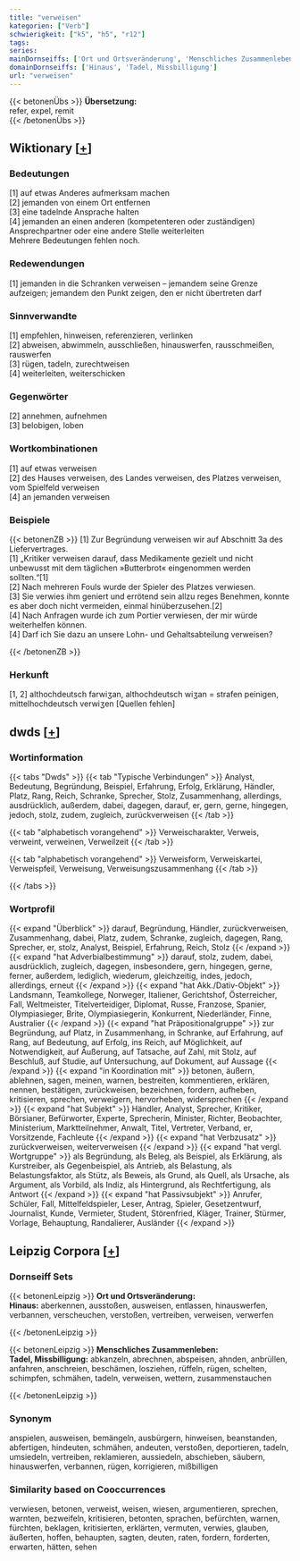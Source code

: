 ```yaml
---
title: "verweisen"
kategorien: ["Verb"]
schwierigkeit: ["k5", "h5", "r12"]
tags:
series:
mainDornseiffs: ['Ort und Ortsveränderung', 'Menschliches Zusammenleben']
domainDornseiffs: ['Hinaus', 'Tadel, Missbilligung']
url: "verweisen"
---
```


{{< betonenÜbs >}}
**Übersetzung:**  
refer, expel, remit  
{{< /betonenÜbs >}}

## Wiktionary [[+](https://de.wiktionary.org/wiki/verweisen)]

### Bedeutungen
[1] auf etwas Anderes aufmerksam machen  
[2] jemanden von einem Ort entfernen  
[3] eine tadelnde Ansprache halten  
[4] jemanden an einen anderen (kompetenteren oder zuständigen) Ansprechpartner oder eine andere Stelle weiterleiten  
Mehrere Bedeutungen fehlen noch.  

### Redewendungen
[1] jemanden in die Schranken verweisen – jemandem seine Grenze aufzeigen; jemandem den Punkt zeigen, den er nicht übertreten darf  

### Sinnverwandte
[1] empfehlen, hinweisen, referenzieren, verlinken  
[2] abweisen, abwimmeln, ausschließen, hinauswerfen, rausschmeißen, rauswerfen  
[3] rügen, tadeln, zurechtweisen  
[4] weiterleiten, weiterschicken  

### Gegenwörter
[2] annehmen, aufnehmen  
[3] belobigen, loben  

### Wortkombinationen
[1] auf etwas verweisen  
[2] des Hauses verweisen, des Landes verweisen, des Platzes verweisen, vom Spielfeld verweisen  
[4] an jemanden verweisen  

### Beispiele
{{< betonenZB >}}
[1] Zur Begründung verweisen wir auf Abschnitt 3a des Liefervertrages.  
[1] „Kritiker verweisen darauf, dass Medikamente gezielt und nicht unbewusst mit dem täglichen »Butterbrot« eingenommen werden sollten.“[1]  
[2] Nach mehreren Fouls wurde der Spieler des Platzes verwiesen.  
[3] Sie verwies ihm geniert und errötend sein allzu reges Benehmen, konnte es aber doch nicht vermeiden, einmal hinüberzusehen.[2]  
[4] Nach Anfragen wurde ich zum Portier verwiesen, der mir würde weiterhelfen können.  
[4] Darf ich Sie dazu an unsere Lohn- und Gehaltsabteilung verweisen?  

{{< /betonenZB >}}
### Herkunft
[1, 2] althochdeutsch farwiʒan, althochdeutsch wiʒan = strafen peinigen, mittelhochdeutsch verwiʒen [Quellen fehlen]  



## dwds [[+](https://www.dwds.de/wb/verweisen)]

### Wortinformation
{{< tabs "Dwds" >}}
{{< tab "Typische Verbindungen" >}}
Analyst, Bedeutung, Begründung, Beispiel, Erfahrung, Erfolg, Erklärung, Händler, Platz, Rang, Reich, Schranke, Sprecher, Stolz, Zusammenhang, allerdings, ausdrücklich, außerdem, dabei, dagegen, darauf, er, gern, gerne, hingegen, jedoch, stolz, zudem, zugleich, zurückverweisen
{{< /tab >}}

{{< tab "alphabetisch vorangehend" >}}
Verweischarakter, Verweis, verweint, verweinen, Verweilzeit
{{< /tab >}}

{{< tab "alphabetisch vorangehend" >}}
Verweisform, Verweiskartei, Verweispfeil, Verweisung, Verweisungszusammenhang
{{< /tab >}}

{{< /tabs >}}

### Wortprofil
{{< expand "Überblick" >}} darauf, Begründung, Händler, zurückverweisen, Zusammenhang, dabei, Platz, zudem, Schranke, zugleich, dagegen, Rang, Sprecher, er, stolz, Analyst, Beispiel, Erfahrung, Reich, Stolz {{< /expand >}}
{{< expand "hat Adverbialbestimmung" >}} darauf, stolz, zudem, dabei, ausdrücklich, zugleich, dagegen, insbesondere, gern, hingegen, gerne, ferner, außerdem, lediglich, wiederum, gleichzeitig, indes, jedoch, allerdings, erneut {{< /expand >}}
{{< expand "hat Akk./Dativ-Objekt" >}} Landsmann, Teamkollege, Norweger, Italiener, Gerichtshof, Österreicher, Fall, Weltmeister, Titelverteidiger, Diplomat, Russe, Franzose, Spanier, Olympiasieger, Brite, Olympiasiegerin, Konkurrent, Niederländer, Finne, Australier {{< /expand >}}
{{< expand "hat Präpositionalgruppe" >}} zur Begründung, auf Platz, in Zusammenhang, in Schranke, auf Erfahrung, auf Rang, auf Bedeutung, auf Erfolg, ins Reich, auf Möglichkeit, auf Notwendigkeit, auf Äußerung, auf Tatsache, auf Zahl, mit Stolz, auf Beschluß, auf Studie, auf Untersuchung, auf Dokument, auf Aussage {{< /expand >}}
{{< expand "in Koordination mit" >}} betonen, äußern, ablehnen, sagen, meinen, warnen, bestreiten, kommentieren, erklären, nennen, bestätigen, zurückweisen, bezeichnen, fordern, aufheben, kritisieren, sprechen, verweigern, hervorheben, widersprechen {{< /expand >}}
{{< expand "hat Subjekt" >}} Händler, Analyst, Sprecher, Kritiker, Börsianer, Befürworter, Experte, Sprecherin, Minister, Richter, Beobachter, Ministerium, Marktteilnehmer, Anwalt, Titel, Vertreter, Verband, er, Vorsitzende, Fachleute {{< /expand >}}
{{< expand "hat Verbzusatz" >}} zurückverweisen, weiterverweisen {{< /expand >}}
{{< expand "hat vergl. Wortgruppe" >}} als Begründung, als Beleg, als Beispiel, als Erklärung, als Kurstreiber, als Gegenbeispiel, als Antrieb, als Belastung, als Belastungsfaktor, als Stütz, als Beweis, als Grund, als Quell, als Ursache, als Argument, als Vorbild, als Indiz, als Hintergrund, als Rechtfertigung, als Antwort {{< /expand >}}
{{< expand "hat Passivsubjekt" >}} Anrufer, Schüler, Fall, Mittelfeldspieler, Leser, Antrag, Spieler, Gesetzentwurf, Journalist, Kunde, Vermieter, Student, Störenfried, Kläger, Trainer, Stürmer, Vorlage, Behauptung, Randalierer, Ausländer {{< /expand >}}

## Leipzig Corpora [[+](https://corpora.uni-leipzig.de/en/res?word=verweisen&corpusId=deu_newscrawl-public_2018)]

### Dornseiff Sets
{{< betonenLeipzig >}}
**Ort und Ortsveränderung:**  
**Hinaus:** aberkennen, ausstoßen, ausweisen, entlassen, hinauswerfen, verbannen, verscheuchen, verstoßen, vertreiben, verweisen, verwerfen  

{{< /betonenLeipzig >}}


{{< betonenLeipzig >}}
**Menschliches Zusammenleben:**  
**Tadel, Missbilligung:** abkanzeln, abrechnen, abspeisen, ahnden, anbrüllen, anfahren, anschreien, beschämen, losziehen, rüffeln, rügen, schelten, schimpfen, schmähen, tadeln, verweisen, wettern, zusammenstauchen  

{{< /betonenLeipzig >}}

### Synonym
anspielen, ausweisen, bemängeln, ausbürgern, hinweisen, beanstanden, abfertigen, hindeuten, schmähen, andeuten, verstoßen, deportieren, tadeln, umsiedeln, vertreiben, reklamieren, aussiedeln, abschieben, säubern, hinauswerfen, verbannen, rügen, korrigieren, mißbilligen


### Similarity based on Cooccurrences
verwiesen, betonen, verweist, weisen, wiesen, argumentieren, sprechen, warnten, bezweifeln, kritisieren, betonten, sprachen, befürchten, warnen, fürchten, beklagen, kritisierten, erklärten, vermuten, verwies, glauben, äußerten, hoffen, behaupten, sagten, deuten, raten, fordern, forderten, erwarten, hätten, sehen

